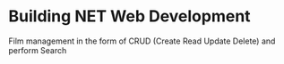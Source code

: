 # Building NET Web Development
Film management in the form of CRUD (Create Read Update Delete) and perform Search
